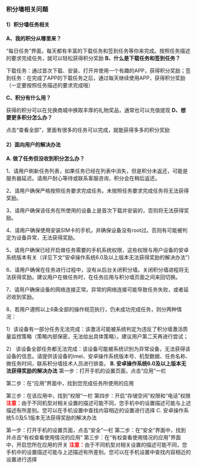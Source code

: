 ### 积分墙相关问题
#### 1）积分墙任务相关
<b>A、我的积分从哪里来？</b> 
“每日任务”界面，每天都有丰富的下载任务和签到任务等你来完成。按照任务描述的要求完成任务，就可以轻松获得积分奖励
<b>B、什么是下载任务和签到任务？</b>
下载任务：通过首次下载、安装、打开并使用一个有趣的APP，获得积分奖励；签到任务：在完成了APP的下载任务之后，通过每天继续使用APP，获得积分奖励（一定要按照任务描述的要求完成哦）
<b>C、积分有什么用？</b>
获得的积分可以在兑换商城中换取丰厚的礼物奖品，通常也可以充值提现
<b>D、想要更多积分怎么办？</b>
点击“查看全部”，里面有很多的任务可以完成，就能获得多多的积分奖励
#### 2）面向用户的解决办法
<b>A. 做了任务但没收到积分怎么办？</b>
1、请用户刷新任务列表，如果任务已经在列表中消失，但是积分未返还，可能是服务器延迟。请用户耐心等待或联系客服咨询，积分会在稍后返还。
2、请用户确保严格按照任务要求完成任务。未按照任务要求完成任务将无法获得奖励。
3、请用户确保该任务在所使用的设备上是首次下载并安装的，否则将无法获得奖励。
4、请用户确保使用安装SIM卡的手机，并确保设备没有root过。否则有可能被判定为设备异常，无法获得奖励。
5、请用户确保已经开启做任务需要的手机系统权限，这些权限与用户设备的安卓系统版本有关（详见下文“安卓操作系统6.0及以上版本无法获得奖励的解决办法”）
6、请用户确保在任务进行过程中，没有从后台关闭积分墙。关闭积分墙进程将无法获得奖励。建议用户在做任务时，在任务应用与积分墙页面之间来回切换。
7、请用户确保设备的网络连接正常。异常的网络连接可能导致任务失败，或者延迟收到奖励。
8、若用户遵照以上6条全部的操作规范执行，仍未成功完成任务，则分两种情况：
1）该设备有一部分任务无法完成：该激活可能被系统判定为违反了积分墙激活质量监控策略（策略内部保密，无法给出具体策略）。建议用户第二天再进行尝试；
2） 该设备全部任务都无法完成：该设备可能被系统识别为异常设备，无法获得该设备的信息。请提供该设备的imei、安卓操作系统版本号、机型数据、任务名称、做任务时间，联系积分墙技术人员进行排查。
<b>B. 安卓操作系统6.0及以上版本无法获得奖励的解决办法</b>
第一步：打开手机的设置页面，点击“应用”一栏         
第二步：在“应用”界面中，找到您完成任务所使用的应用
第三步：在该应用中，找到“权限”一栏
第四步：开启“存储空间”权限和“电话”权限
<b style='color:red'>注意：</b>由于不同机型对相关设置的描述可能不同，您手机中的设置描述可能与上述描述有所差别。您可以在手机设置中查找内容相近的设置进行选择
C. 安卓操作系统5.0及5.1版本无法获得奖励的解决办法
第一步：打开手机的设置页面，点击“安全”一栏
第二步：在“安全”界面中，找到并点击“有权查看使用情况的应用”
第三步：在“有权查看使用情况的应用”界面中，开启您所在应用的开关
<b style='color:red'>注意：</b>由于不同机型对相关设置的描述可能不同，您手机中的设置描述可能与上述描述有所差别。您可以在手机设置中查找内容相近的设置进行选择